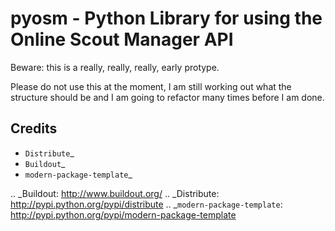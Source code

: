 pyosm - Python Library for using the Online Scout Manager API
=============================================================

Beware: this is a really, really, really, early protype.

Please do not use this at the moment, I am still working 
out what the structure should be and I am going to refactor 
many times before I am done.

Credits
-------

- `Distribute`_
- `Buildout`_
- `modern-package-template`_

.. _Buildout: http://www.buildout.org/
.. _Distribute: http://pypi.python.org/pypi/distribute
.. _`modern-package-template`: http://pypi.python.org/pypi/modern-package-template

